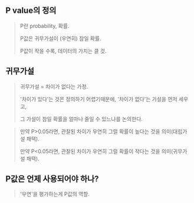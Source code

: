 ## P value의 정의

> P란 probability, 확률. 
>
> P값은 귀무가설이 (우연히) 참일 확률.
>
> P값이 작을 수록, 데이터의 가치는 클 것.



## 귀무가설

> 귀무가설 = 차이가 없다는 가정.
>
> '차이가 있다'는 것은 정의하기 어렵기때문에,  '차이가 없다'는 가설을 먼저 세우고,
>
> 그 가설이 참일 확률을 얼마나 줄일 수 있느냐를 논의한다.

> 만약 P>0.05라면, 관찰된 차이가 우연히 그럴 확률이 높다는 것을 의미(대립가설 채택).
>
> 만약 P<0.05라면, 관찰된 차이가 우연히 그럴 확률이 작다는 것을 의미(귀무가설 채택).



## P값은 언제 사용되어야 하나?

>  '우연'을 평가하는게 P값의 역할.



